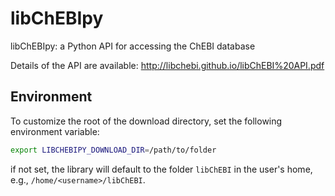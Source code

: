 # libChEBIpy
libChEBIpy: a Python API for accessing the ChEBI database

Details of the API are available: http://libchebi.github.io/libChEBI%20API.pdf

## Environment

To customize the root of the download directory, set the following environment variable:

```bash
export LIBCHEBIPY_DOWNLOAD_DIR=/path/to/folder
```

if not set, the library will default to the folder `libChEBI` in the user's home,
e.g., `/home/<username>/libChEBI`.
